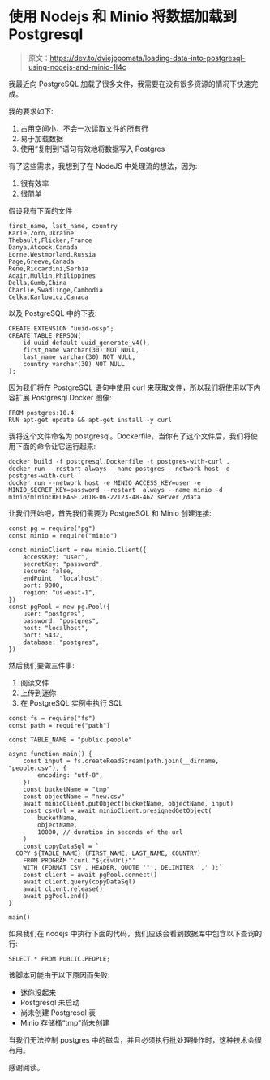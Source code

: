 # 使用 Nodejs 和 Minio 将数据加载到 Postgresql

> 原文：<https://dev.to/dviejopomata/loading-data-into-postgresql-using-nodejs-and-minio-1l4c>

我最近向 PostgreSQL 加载了很多文件，我需要在没有很多资源的情况下快速完成。

我的要求如下:

1.  占用空间小，不会一次读取文件的所有行
2.  易于加载数据
3.  使用“复制到”语句有效地将数据写入 Postgres

有了这些需求，我想到了在 NodeJS 中处理流的想法，因为:

1.  很有效率
2.  很简单

假设我有下面的文件

```
first_name, last_name, country
Karie,Zorn,Ukraine
Thebault,Flicker,France
Danya,Atcock,Canada
Lorne,Westmorland,Russia
Page,Greeve,Canada
Rene,Riccardini,Serbia
Adair,Mullin,Philippines
Della,Gumb,China
Charlie,Swadlinge,Cambodia
Celka,Karlowicz,Canada 
```

以及 PostgreSQL 中的下表:

```
CREATE EXTENSION "uuid-ossp";   
CREATE TABLE PERSON(
    id uuid default uuid_generate_v4(),
    first_name varchar(30) NOT NULL,
    last_name varchar(30) NOT NULL,
    country varchar(30) NOT NULL
); 
```

因为我们将在 PostgreSQL 语句中使用 curl 来获取文件，所以我们将使用以下内容扩展 Postgresql Docker 图像:

```
FROM postgres:10.4
RUN apt-get update && apt-get install -y curl 
```

我将这个文件命名为 postgresql。Dockerfile，当你有了这个文件后，我们将使用下面的命令让它运行起来:

```
docker build -f postgresql.Dockerfile -t postgres-with-curl .
docker run --restart always --name postgres --network host -d postgres-with-curl
docker run --network host -e MINIO_ACCESS_KEY=user -e MINIO_SECRET_KEY=password --restart  always --name minio -d minio/minio:RELEASE.2018-06-22T23-48-46Z server /data 
```

让我们开始吧，首先我们需要为 PostgreSQL 和 Minio 创建连接:

```
const pg = require("pg")
const minio = require("minio")

const minioClient = new minio.Client({
    accessKey: "user",
    secretKey: "password",
    secure: false,
    endPoint: "localhost",
    port: 9000,
    region: "us-east-1",
})
const pgPool = new pg.Pool({
    user: "postgres",
    password: "postgres",
    host: "localhost",
    port: 5432,
    database: "postgres",
}) 
```

然后我们要做三件事:

1.  阅读文件
2.  上传到迷你
3.  在 PostgreSQL 实例中执行 SQL

```
const fs = require("fs")
const path = require("path")

const TABLE_NAME = "public.people"

async function main() {
    const input = fs.createReadStream(path.join(__dirname, "people.csv"), {
        encoding: "utf-8",
    })
    const bucketName = "tmp"
    const objectName = "new.csv"
    await minioClient.putObject(bucketName, objectName, input)
    const csvUrl = await minioClient.presignedGetObject(
        bucketName,
        objectName,
        10000, // duration in seconds of the url
    )
    const copyDataSql = `
  COPY ${TABLE_NAME} (FIRST_NAME, LAST_NAME, COUNTRY)
    FROM PROGRAM 'curl "${csvUrl}"'
    WITH (FORMAT CSV , HEADER, QUOTE '"', DELIMITER ',' );`
    const client = await pgPool.connect()
    await client.query(copyDataSql)
    await client.release()
    await pgPool.end()
}

main() 
```

如果我们在 nodejs 中执行下面的代码，我们应该会看到数据库中包含以下查询的行:

```
SELECT * FROM PUBLIC.PEOPLE; 
```

该脚本可能由于以下原因而失败:

*   迷你没起来
*   Postgresql 未启动
*   尚未创建 Postgresql 表
*   Minio 存储桶“tmp”尚未创建

当我们无法控制 postgres 中的磁盘，并且必须执行批处理操作时，这种技术会很有用。

感谢阅读。